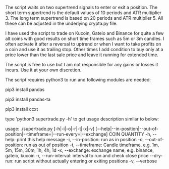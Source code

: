 The script waits on two supertrend signals to enter or exit a position. The short term supertrend is the default values of 10 periods and ATR multiplier 3. The long term supertrend is based on 20 periods and ATR multiplier 5. All these can be adjusted in the underlying crypta.py file.

I have used the script to trade on Kucoin, Gateio and Binance for quite a few alt coins with good results on short time frames such as 5m or 3m candles. I often activate it after a reversal to uptrend or when I want to take profits on a coin and use it as trailing stop. Other times I add condition to buy only at a price lower than the last sale price and leave it running for extended time. 

The script is free to use but I am not responsible for any gains or losses it incurs. Use it at your own discretion.

The script requires python3 to run and following modules are needed:

pip3 install pandas

pip3 install pandas-ta

pip3 install ccxt

type 'python3 supertrade.py -h' to get usage description similar to below:

usage: ./supertrade.py [-h|-i|-o|-r|-t|-x|-v] [--help|--in-position|--out-of-position|--timeframe=|--run-every=|--exchange] COIN QUANTITY
        -h, --help: print this help message
        -i, --in-position: run as in position
        -o, --out-of-position: run as out of position
        -t, --timeframe: Candle timeframe, e.g. 1m, 5m, 15m, 30m, 1h, 4h, 1d
        -x, --exchange: exchange name, e.g. binance, gateio, kucoin
        -r, --run-interval: interval to run and check close price 
        --dry-run: run script without actually entering or exiting positions
        -v, --verbose 

